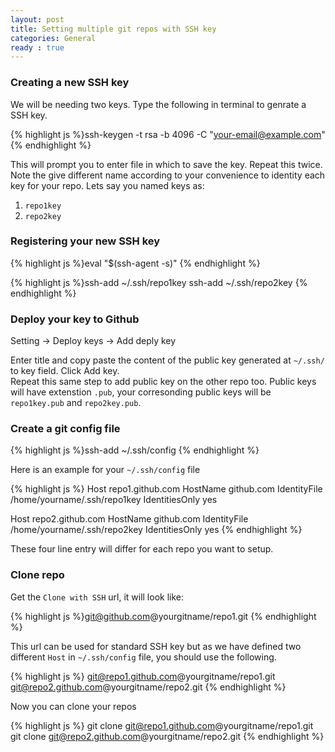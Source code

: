 ```yaml
---
layout: post
title: Setting multiple git repos with SSH key
categories: General
ready : true
---
```


### Creating a new SSH key

We will be needing two keys. Type the following in terminal to genrate a SSH key.

{% highlight js %}ssh-keygen -t rsa -b 4096 -C "your-email@example.com" 
{% endhighlight %}

This will prompt you to enter file in which to save the key. Repeat this twice. Note the give different name according to your convenience to identity each key for your repo. Lets say you named keys as:

1. `repo1key`
2. `repo2key`

### Registering your new SSH key

{% highlight js %}eval "$(ssh-agent -s)"
{% endhighlight %}

{% highlight js %}ssh-add ~/.ssh/repo1key
ssh-add ~/.ssh/repo2key
{% endhighlight %}

### Deploy your key to Github

Setting -> Deploy keys -> Add deply key <br />

Enter title and copy paste the content of the public key generated at `~/.ssh/` to key field. Click Add key. <br />
Repeat this same step to add public key on the other repo too. Public keys will have extenstion `.pub`, your corresonding public keys will be `repo1key.pub` and `repo2key.pub`.

### Create a git config file

{% highlight js %}ssh-add ~/.ssh/config
{% endhighlight %}

Here is an example for your `~/.ssh/config` file

{% highlight js %}
Host repo1.github.com
HostName github.com 
IdentityFile /home/yourname/.ssh/repo1key
IdentitiesOnly yes

Host repo2.github.com
HostName github.com 
IdentityFile /home/yourname/.ssh/repo2key
IdentitiesOnly yes
{% endhighlight %}

These four line entry will differ for each repo you want to setup.

### Clone repo

Get the `Clone with SSH` url, it will look like:

{% highlight js %}git@github.com@yourgitname/repo1.git
{% endhighlight %}

This url can be used for standard SSH key but as we have defined two different `Host` in  `~/.ssh/config` file, you should use the following.

{% highlight js %}
git@repo1.github.com@yourgitname/repo1.git
git@repo2.github.com@yourgitname/repo2.git
{% endhighlight %}

Now you can clone your repos

{% highlight js %}
git clone git@repo1.github.com@yourgitname/repo1.git
git clone git@repo2.github.com@yourgitname/repo2.git
{% endhighlight %}

